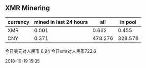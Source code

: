 ## XMR Minering

|currency|mined in last 24 hours|all|in pool|
|---|---|---|---|
|XMR|0.001|0.662|0.455|
|CNY|0.371|478.276|328.578|

今日美元对人民币 6.94	今日xmr对人民币722.6


2018-10-19 15:35